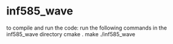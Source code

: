 # inf585_wave

to compile and run the code:
run the following commands in the inf585_wave directory
cmake .
make 
./inf585_wave
